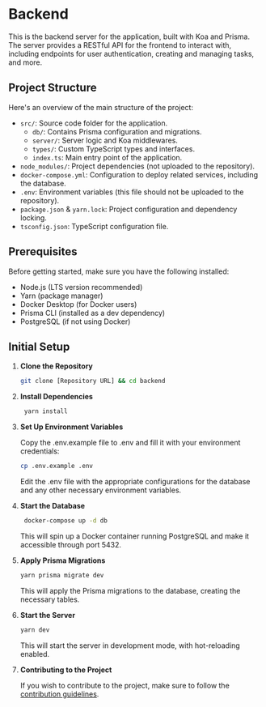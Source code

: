 # Backend

This is the backend server for the application, built with Koa and Prisma. The server provides a RESTful API for the frontend to interact with, including endpoints for user authentication, creating and managing tasks, and more.

## Project Structure

Here's an overview of the main structure of the project:

- `src/`: Source code folder for the application.
    - `db/`: Contains Prisma configuration and migrations.
    - `server/`: Server logic and Koa middlewares.
    - `types/`: Custom TypeScript types and interfaces.
    - `index.ts`: Main entry point of the application.
- `node_modules/`: Project dependencies (not uploaded to the repository).
- `docker-compose.yml`: Configuration to deploy related services, including the database.
- `.env`: Environment variables (this file should not be uploaded to the repository).
- `package.json` & `yarn.lock`: Project configuration and dependency locking.
- `tsconfig.json`: TypeScript configuration file.

## Prerequisites

Before getting started, make sure you have the following installed:

- Node.js (LTS version recommended)
- Yarn (package manager)
- Docker Desktop (for Docker users)
- Prisma CLI (installed as a dev dependency)
- PostgreSQL (if not using Docker)

## Initial Setup

1. **Clone the Repository**

   ```sh
   git clone [Repository URL] && cd backend
   ```
   
2. **Install Dependencies**

   ```sh
    yarn install
    ```
   
3. **Set Up Environment Variables**

    Copy the .env.example file to .env and fill it with your environment credentials:
    
    ```sh
    cp .env.example .env
    ```
    
    Edit the .env file with the appropriate configurations for the database and any other necessary environment variables.

4. **Start the Database**

    ```sh
     docker-compose up -d db
    ```
    
     This will spin up a Docker container running PostgreSQL and make it accessible through port 5432.

5. **Apply Prisma Migrations**

    ```sh
    yarn prisma migrate dev
    ```
    
    This will apply the Prisma migrations to the database, creating the necessary tables.

6. **Start the Server**

    ```sh
    yarn dev
    ```
   
    This will start the server in development mode, with hot-reloading enabled.

7. **Contributing to the Project**

    If you wish to contribute to the project, make sure to follow the [contribution guidelines](CONTRIBUTING.md).
